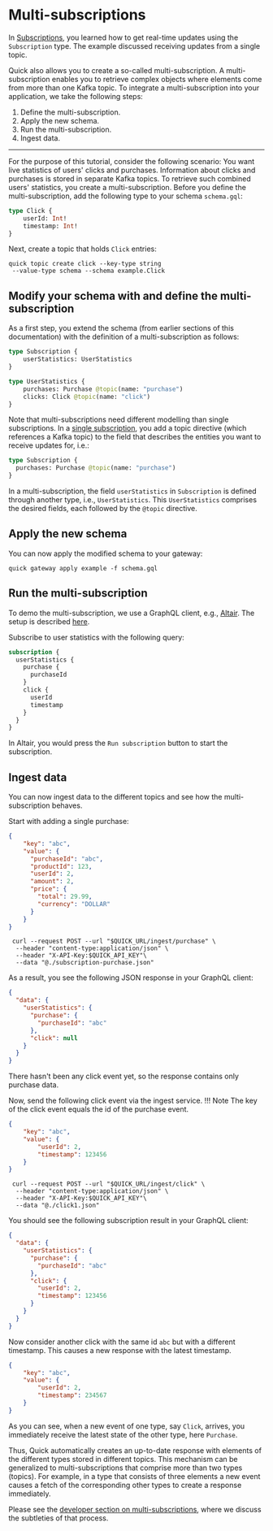 # Multi-subscriptions

In [Subscriptions](subscriptions.md), you learned
how to get real-time updates using the `Subscription` type.
The example discussed receiving updates from a single topic.

Quick also allows you to create a so-called multi-subscription.
A multi-subscription enables you to
retrieve complex objects where elements
come from more than one Kafka topic.
To integrate a multi-subscription into your application,
we take the following steps:

1. Define the multi-subscription.
2. Apply the new schema.
3. Run the multi-subscription.
4. Ingest data.

---

For the purpose of this tutorial,
consider the following scenario:
You want live statistics
of users' clicks and purchases.
Information about clicks and purchases is stored
in separate Kafka topics.
To retrieve such combined users' statistics,
you create a multi-subscription.
Before you define the multi-subscription,
add the following type to your schema `schema.gql`:
```graphql
type Click {
    userId: Int!
    timestamp: Int!
}
```
Next, create a topic that holds `Click` entries:
```shell
quick topic create click --key-type string
 --value-type schema --schema example.Click
```


## Modify your schema with and define the multi-subscription

As a first step, you extend the schema
(from earlier sections of this documentation)
with the definition of a multi-subscription as follows:
```graphql
type Subscription {
    userStatistics: UserStatistics
}

type UserStatistics {
    purchases: Purchase @topic(name: "purchase")
    clicks: Click @topic(name: "click")
}
```

Note that multi-subscriptions need different modelling than single subscriptions.
In a [single subscription](subscriptions.md), you add a topic directive
(which references a Kafka topic) to the field that describes the entities
you want to receive updates for, i.e.:
```graphql title="schema.gql"
type Subscription {
  purchases: Purchase @topic(name: "purchase")
}
```

In a multi-subscription, the field `userStatistics` in `Subscription`
is defined through another type, i.e., `UserStatistics`.
This `UserStatistics` comprises the desired fields, each followed by the `@topic` directive.

## Apply the new schema

You can now apply the modified schema to your gateway:  
```console
quick gateway apply example -f schema.gql
```

## Run the multi-subscription

To demo the multi-subscription,
we use a GraphQL client, e.g., [Altair](https://altair.sirmuel.design/).
The setup is described [here](subscriptions.md).

Subscribe to user statistics with the following query:
```graphql title="subscription.gql"
subscription {
  userStatistics {
    purchase {
      purchaseId
    }
    click {
      userId
      timestamp
    }
  }
}
```

In Altair, you would press the `Run subscription` button
to start the subscription.

## Ingest data

You can now ingest data to the different topics
and see how the multi-subscription behaves.

Start with adding a single purchase:
```json title="subscription-purchase.json"
{
    "key": "abc",
    "value": {
      "purchaseId": "abc",
      "productId": 123,
      "userId": 2,
      "amount": 2,
      "price": {
        "total": 29.99,
        "currency": "DOLLAR"
      }
    }
}
```
```shell
 curl --request POST --url "$QUICK_URL/ingest/purchase" \
  --header "content-type:application/json" \
  --header "X-API-Key:$QUICK_API_KEY"\
  --data "@./subscription-purchase.json"
```

As a result, you see the following JSON response in your GraphQL client:
```json
{
  "data": {
    "userStatistics": {
      "purchase": {
        "purchaseId": "abc"
      },
      "click": null
    }
  }
}
```

There hasn't been any click event yet,
so the response contains only purchase data.

Now, send the following click event via the ingest service.
!!! Note
    The key of the click event equals the id of the purchase event.
```json title="click1.json"
{
    "key": "abc",
    "value": {
        "userId": 2,
        "timestamp": 123456
    }
}
```
```shell
 curl --request POST --url "$QUICK_URL/ingest/click" \
  --header "content-type:application/json" \
  --header "X-API-Key:$QUICK_API_KEY"\
  --data "@./click1.json"
```

You should see the following subscription result in your GraphQL client:
```json
{ 
  "data": {
    "userStatistics": {
      "purchase": {
        "purchaseId": "abc"
      },
      "click": {
        "userId": 2,
        "timestamp": 123456
      } 
    }
  }
}
```

Now consider another click with the same id `abc` but with a different timestamp.
This causes a new response with the latest timestamp.
```json title="click2.json"
{
    "key": "abc",
    "value": {
        "userId": 2,
        "timestamp": 234567
    }
}
```

As you can see, when a new event of one type, say `Click`, arrives,
you immediately receive the latest state of the other type, here `Purchase`.

Thus, Quick automatically creates an up-to-date response
with elements of the different types stored in different topics.
This mechanism can be generalized to multi-subscriptions
that comprise more than two types (topics).
For example, in a type that consists of three elements
a new event causes a fetch of the corresponding other types
to create a response immediately.

Please see the [developer section on multi-subscriptions](../../../developer/multi-subscription-details.md),
where we discuss the subtleties of that process.
